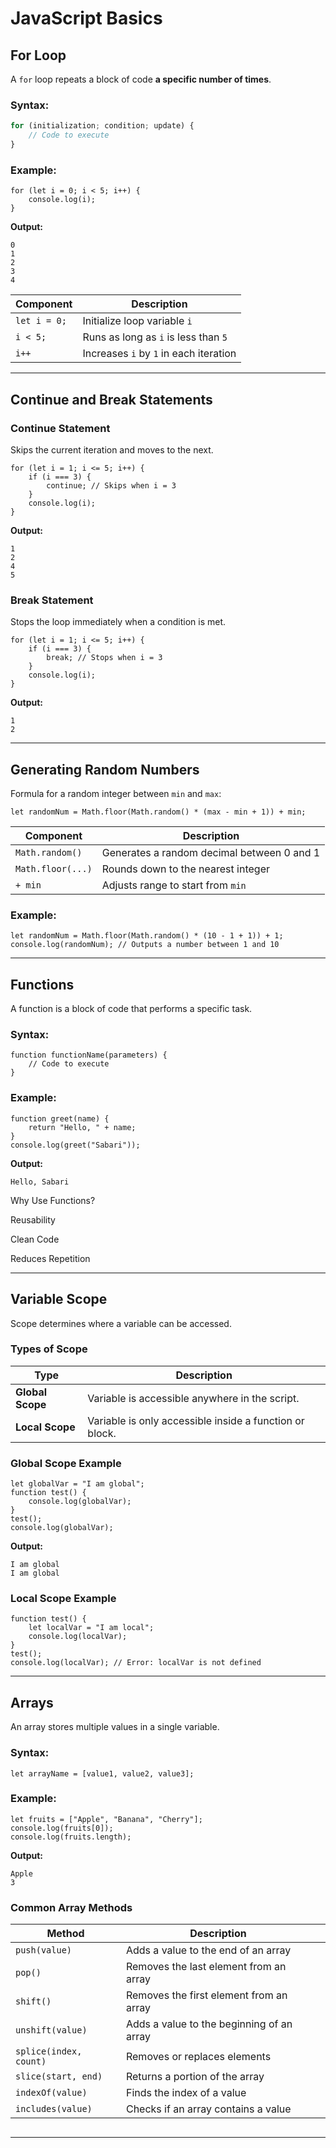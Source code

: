 
# JavaScript Basics

## For Loop
A `for` loop repeats a block of code **a specific number of times**.

### Syntax:
```js
for (initialization; condition; update) {
    // Code to execute
}

```

### Example:

```
for (let i = 0; i < 5; i++) {
    console.log(i);
}

```

**Output:**

```
0
1
2
3
4

```

| Component | Description |
| --- | --- |
| `let i = 0;` | Initialize loop variable `i` |
| `i < 5;` | Runs as long as `i` is less than `5` |
| `i++` | Increases `i` by `1` in each iteration |

---

## Continue and Break Statements

### Continue Statement

Skips the current iteration and moves to the next.

```
for (let i = 1; i <= 5; i++) {
    if (i === 3) {
        continue; // Skips when i = 3
    }
    console.log(i);
}

```

**Output:**

```
1
2
4
5

```

### Break Statement

Stops the loop immediately when a condition is met.

```
for (let i = 1; i <= 5; i++) {
    if (i === 3) {
        break; // Stops when i = 3
    }
    console.log(i);
}

```

**Output:**

```
1
2

```

---

## Generating Random Numbers

Formula for a random integer between `min` and `max`:

```
let randomNum = Math.floor(Math.random() * (max - min + 1)) + min;

```

| Component | Description |
| --- | --- |
| `Math.random()` | Generates a random decimal between 0 and 1 |
| `Math.floor(...)` | Rounds down to the nearest integer |
| `+ min` | Adjusts range to start from `min` |

### Example:

```
let randomNum = Math.floor(Math.random() * (10 - 1 + 1)) + 1;
console.log(randomNum); // Outputs a number between 1 and 10

```

---

## Functions

A function is a block of code that performs a specific task.

### Syntax:

```
function functionName(parameters) {
    // Code to execute
}

```

### Example:

```
function greet(name) {
    return "Hello, " + name;
}
console.log(greet("Sabari"));

```

**Output:**

```
Hello, Sabari

```

Why Use Functions?



Reusability


Clean Code


Reduces Repetition


---

## Variable Scope

Scope determines where a variable can be accessed.

### Types of Scope

| Type | Description |
| --- | --- |
| **Global Scope** | Variable is accessible anywhere in the script. |
| **Local Scope** | Variable is only accessible inside a function or block. |

### Global Scope Example

```
let globalVar = "I am global";
function test() {
    console.log(globalVar);
}
test();
console.log(globalVar);

```

**Output:**

```
I am global
I am global

```

### Local Scope Example

```
function test() {
    let localVar = "I am local";
    console.log(localVar);
}
test();
console.log(localVar); // Error: localVar is not defined

```

---

## Arrays

An array stores multiple values in a single variable.

### Syntax:

```
let arrayName = [value1, value2, value3];

```

### Example:

```
let fruits = ["Apple", "Banana", "Cherry"];
console.log(fruits[0]);
console.log(fruits.length);

```

**Output:**

```
Apple
3

```

### Common Array Methods

| Method | Description |  |
| --- | --- | --- |
| `push(value)` | Adds a value to the end of an array |  |
| `pop()` | Removes the last element from an array |  |
| `shift()` | Removes the first element from an array |  |
| `unshift(value)` | Adds a value to the beginning of an array |  |
| `splice(index, count)` | Removes or replaces elements |  |
| `slice(start, end)` | Returns a portion of the array |  |
| `indexOf(value)` | Finds the index of a value |  |
| `includes(value)` | Checks if an array contains a value |  |

```

```
---
